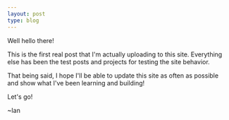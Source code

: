 ```yaml
---
layout: post
type: blog
---
```


Well hello there! 

This is the first real post that I'm actually uploading to this site. Everything else has been the test posts and projects for testing the site behavior. 

That being said, I hope I'll be able to update this site as often as possible and show what I've been learning and building!

Let's go!

~Ian